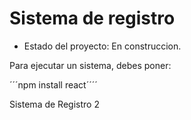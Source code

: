 <h1> Sistema de registro </h1>

- Estado del proyecto: En construccion.

Para ejecutar un sistema, debes poner:

´´´npm install react´´´´

Sistema de Registro 2

